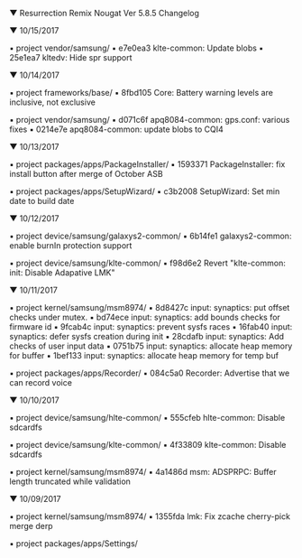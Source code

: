 
 ▼ Resurrection Remix Nougat Ver 5.8.5 Changelog


 ▼ 10/15/2017


 ▪ project vendor/samsung/
 ▪ e7e0ea3 klte-common: Update blobs
 ▪ 25e1ea7 kltedv: Hide spr support

 ▼ 10/14/2017


 ▪ project frameworks/base/
 ▪ 8fbd105 Core: Battery warning levels are inclusive, not exclusive

 ▪ project vendor/samsung/
 ▪ d071c6f apq8084-common: gps.conf: various fixes
 ▪ 0214e7e apq8084-common: update blobs to CQI4

 ▼ 10/13/2017


 ▪ project packages/apps/PackageInstaller/
 ▪ 1593371 PackageInstaller: fix install button after merge of October ASB

 ▪ project packages/apps/SetupWizard/
 ▪ c3b2008 SetupWizard: Set min date to build date

 ▼ 10/12/2017


 ▪ project device/samsung/galaxys2-common/
 ▪ 6b14fe1 galaxys2-common: enable burnIn protection support

 ▪ project device/samsung/klte-common/
 ▪ f98d6e2 Revert "klte-common: init: Disable Adapative LMK"

 ▼ 10/11/2017


 ▪ project kernel/samsung/msm8974/
 ▪ 8d8427c input: synaptics: put offset checks under mutex.
 ▪ bd74ece input: synaptics: add bounds checks for firmware id
 ▪ 9fcab4c input: synaptics: prevent sysfs races
 ▪ 16fab40 input: synaptics: defer sysfs creation during init
 ▪ 28cdafb input: synaptics: Add checks of user input data
 ▪ 0751b75 input: synaptics: allocate heap memory for buffer
 ▪ 1bef133 input: synaptics: allocate heap memory for temp buf

 ▪ project packages/apps/Recorder/
 ▪ 084c5a0 Recorder: Advertise that we can record voice

 ▼ 10/10/2017


 ▪ project device/samsung/hlte-common/
 ▪ 555cfeb hlte-common: Disable sdcardfs

 ▪ project device/samsung/klte-common/
 ▪ 4f33809 klte-common: Disable sdcardfs

 ▪ project kernel/samsung/msm8974/
 ▪ 4a1486d msm: ADSPRPC: Buffer length truncated while validation

 ▼ 10/09/2017


 ▪ project kernel/samsung/msm8974/
 ▪ 1355fda lmk: Fix zcache cherry-pick merge derp

 ▪ project packages/apps/Settings/

